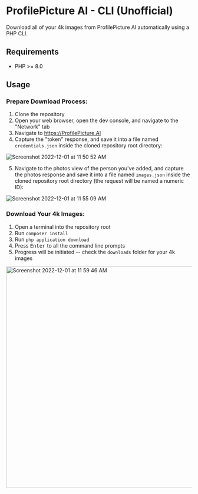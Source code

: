 # ProfilePicture AI - CLI (Unofficial)

Download all of your 4k images from ProfilePicture AI automatically using a PHP CLI.

## Requirements

- PHP >= 8.0

## Usage

### Prepare Download Process:

1. Clone the repository
2. Open your web browser, open the dev console, and navigate to the "Network" tab
3. Navigate to https://ProfilePicture.AI
4. Capture the "token" response, and save it into a file named `credentials.json` inside the cloned repository root directory:

![Screenshot 2022-12-01 at 11 50 52 AM](https://user-images.githubusercontent.com/6421846/205112339-3d452858-dac1-425b-ba95-0cea67a8065f.png)

5. Navigate to the photos view of the person you've added, and capture the photos response and save it into a file named `images.json` inside the cloned repository root directory (the request will be named a numeric ID):

![Screenshot 2022-12-01 at 11 55 09 AM](https://user-images.githubusercontent.com/6421846/205112981-e72ea1f9-88ee-4806-80a3-31bd3e82b21e.png)

### Download Your 4k Images:

1. Open a terminal into the repository root
2. Run `composer install`
3. Run `php application download`
5. Press <kbd>Enter</kbd> to all the command line prompts
6. Progress will be initiated -- check the `downloads` folder for your 4k images

<img width="601" alt="Screenshot 2022-12-01 at 11 59 46 AM" src="https://user-images.githubusercontent.com/6421846/205113859-ac55d901-7d0d-4907-b866-d4b0e3e7aa23.png">
